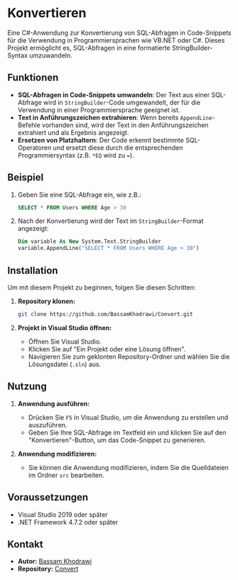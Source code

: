 # Konvertieren

Eine C#-Anwendung zur Konvertierung von SQL-Abfragen in Code-Snippets für die Verwendung in Programmiersprachen wie VB.NET oder C#. Dieses Projekt ermöglicht es, SQL-Abfragen in eine formatierte StringBuilder-Syntax umzuwandeln.

## Funktionen

- **SQL-Abfragen in Code-Snippets umwandeln**: Der Text aus einer SQL-Abfrage wird in `StringBuilder`-Code umgewandelt, der für die Verwendung in einer Programmiersprache geeignet ist.
- **Text in Anführungszeichen extrahieren**: Wenn bereits `AppendLine`-Befehle vorhanden sind, wird der Text in den Anführungszeichen extrahiert und als Ergebnis angezeigt.
- **Ersetzen von Platzhaltern**: Der Code erkennt bestimmte SQL-Operatoren und ersetzt diese durch die entsprechenden Programmiersyntax (z.B. `*EQ` wird zu `=`).

## Beispiel

1. Geben Sie eine SQL-Abfrage ein, wie z.B.:
    ```sql
    SELECT * FROM Users WHERE Age > 30
    ```

2. Nach der Konvertierung wird der Text im `StringBuilder`-Format angezeigt:
    ```vb
    Dim variable As New System.Text.StringBuilder
    variable.AppendLine("SELECT * FROM Users WHERE Age > 30")
    ```

## Installation

Um mit diesem Projekt zu beginnen, folgen Sie diesen Schritten:

1. **Repository klonen:**
    ```bash
    git clone https://github.com/BassamKhodrawi/Convert.git
    ```

2. **Projekt in Visual Studio öffnen:**
    - Öffnen Sie Visual Studio.
    - Klicken Sie auf "Ein Projekt oder eine Lösung öffnen".
    - Navigieren Sie zum geklonten Repository-Ordner und wählen Sie die Lösungsdatei (`.sln`) aus.

## Nutzung

1. **Anwendung ausführen:**
    - Drücken Sie `F5` in Visual Studio, um die Anwendung zu erstellen und auszuführen.
    - Geben Sie Ihre SQL-Abfrage im Textfeld ein und klicken Sie auf den "Konvertieren"-Button, um das Code-Snippet zu generieren.

2. **Anwendung modifizieren:**
    - Sie können die Anwendung modifizieren, indem Sie die Quelldateien im Ordner `src` bearbeiten.

## Voraussetzungen

- Visual Studio 2019 oder später
- .NET Framework 4.7.2 oder später


## Kontakt

- **Autor:** [Bassam Khodrawi](https://github.com/BassamKhodrawi)
- **Repository:** [Convert](https://github.com/BassamKhodrawi/Convert)
